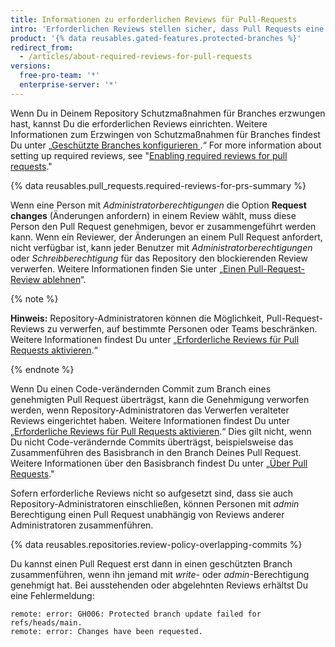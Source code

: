 ```yaml
---
title: Informationen zu erforderlichen Reviews für Pull-Requests
intro: 'Erforderlichen Reviews stellen sicher, dass Pull Requests eine bestimmte Anzahl von genehmigenden Reviews erhalten, bevor Mitarbeiter Änderungen an einem geschützten Branch vornehmen können.'
product: '{% data reusables.gated-features.protected-branches %}'
redirect_from:
  - /articles/about-required-reviews-for-pull-requests
versions:
  free-pro-team: '*'
  enterprise-server: '*'
---
```


Wenn Du in Deinem Repository Schutzmaßnahmen für Branches erzwungen hast, kannst Du die erforderlichen Reviews einrichten. Weitere Informationen zum Erzwingen von Schutzmaßnahmen für Branches findest Du unter „[Geschützte Branches konfigurieren ](/articles/configuring-protected-branches/).“ For more information about setting up required reviews, see "[Enabling required reviews for pull requests](/articles/enabling-required-reviews-for-pull-requests)."

{% data reusables.pull_requests.required-reviews-for-prs-summary %}

Wenn eine Person mit *Administratorberechtigungen* die Option **Request changes** (Änderungen anfordern) in einem Review wählt, muss diese Person den Pull Request genehmigen, bevor er zusammengeführt werden kann. Wenn ein Reviewer, der Änderungen an einem Pull Request anfordert, nicht verfügbar ist, kann jeder Benutzer mit *Administratorberechtigungen* oder *Schreibberechtigung* für das Repository den blockierenden Review verwerfen. Weitere Informationen finden Sie unter „[Einen Pull-Request-Review ablehnen](/articles/dismissing-a-pull-request-review)“.

{% note %}

**Hinweis:** Repository-Administratoren können die Möglichkeit, Pull-Request-Reviews zu verwerfen, auf bestimmte Personen oder Teams beschränken. Weitere Informationen findest Du unter „[Erforderliche Reviews für Pull Requests aktivieren](/articles/enabling-required-reviews-for-pull-requests).“

{% endnote %}

Wenn Du einen Code-verändernden Commit zum Branch eines genehmigten Pull Request überträgst, kann die Genehmigung verworfen werden, wenn Repository-Administratoren das Verwerfen veralteter Reviews eingerichtet haben. Weitere Informationen findest Du unter „[Erforderliche Reviews für Pull Requests aktivieren](/articles/enabling-required-reviews-for-pull-requests).“ Dies gilt nicht, wenn Du nicht Code-verändernde Commits überträgst, beispielsweise das Zusammenführen des Basisbranch in den Branch Deines Pull Request. Weitere Informationen über den Basisbranch findest Du unter „[Über Pull Requests](/articles/about-pull-requests)."

Sofern erforderliche Reviews nicht so aufgesetzt sind, dass sie auch Repository-Administratoren einschließen, können Personen mit *admin* Berechtigung einen Pull Request unabhängig von Reviews anderer Administratoren zusammenführen.

{% data reusables.repositories.review-policy-overlapping-commits %}

Du kannst einen Pull Request erst dann in einen geschützten Branch zusammenführen, wenn ihn jemand mit *write*- oder *admin*-Berechtigung genehmigt hat. Bei ausstehenden oder abgelehnten Reviews erhältst Du eine Fehlermeldung:

```shell
remote: error: GH006: Protected branch update failed for refs/heads/main.
remote: error: Changes have been requested.
```
